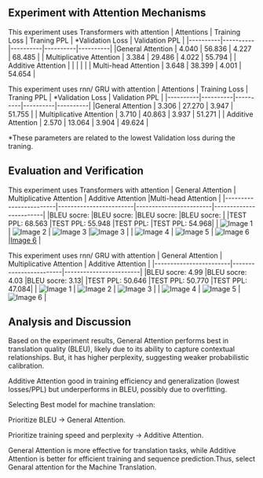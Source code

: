 ## Experiment with Attention Mechanisms
This experiment uses Transformers with attention
| Attentions | Training Loss | Traning PPL | *Validation Loss | Validation PPL |
|----------|----------|----------|----------|----------|
|General Attention    | 4.040     | 56.836     | 4.227     | 68.485     |
| Multiplicative Attention   | 3.384     | 29.486     | 4.022     | 55.794     |
| Additive Attention  |     |      |     |     |
| Multi-head Attention  | 3.648    | 38.399     |  4.001   | 54.654    |

This experiment uses rnn/ GRU with attention
| Attentions | Training Loss | Traning PPL | *Validation Loss | Validation PPL |
|----------|----------|----------|----------|----------|
|General Attention    | 3.306     | 27.270     | 3.947     | 51.755     |
| Multiplicative Attention   | 3.710     | 40.863     | 3.937     | 51.271     |
| Additive Attention  | 2.570     | 13.064     | 3.904     | 49.624     |

*These parameters are related to the lowest Validation loss during the traning.
## Evaluation and Verification
This experiment uses Transformers with attention
| General Attention | Multiplicative Attention | Additive Attention |Multi-head Attention |
|------------------------|------------------------|------------------------|------------------------|
|BLEU socre:  |BLEU socre:  |BLEU socre: |BLEU socre: | 
|TEST PPL: 68.563 |TEST PPL: 55.948 |TEST PPL: |TEST PPL: 54.968|
| ![Image 1](genaralAttention1.png) | ![Image 2](multiplicativeAttention1.png) | ![Image 3](AdditiveAttention1.png) |![Image 3](AdditiveAttention1.png) |
| ![Image 4](genaralAttention2.png) | ![Image 5](multiplicativeAttention2.png) | ![Image 6](AdditiveAttention2.png) |[Image 6](AdditiveAttention2.png) |


This experiment uses rnn/ GRU with attention
| General Attention | Multiplicative Attention | Additive Attention |
|------------------------|------------------------|------------------------|
|BLEU socre: 4.99 |BLEU socre: 4.03 |BLEU socre: 3.13|
|TEST PPL: 50.646 |TEST PPL: 50.770 |TEST PPL: 47.084|
| ![Image 1](genaralAttention1.png) | ![Image 2](multiplicativeAttention1.png) | ![Image 3](AdditiveAttention1.png) |
| ![Image 4](genaralAttention2.png) | ![Image 5](multiplicativeAttention2.png) | ![Image 6](AdditiveAttention2.png) |

## Analysis and Discussion

Based on the experiment results, General Attention performs best in translation quality (BLEU), likely due to its ability to capture contextual relationships. But, it has higher perplexity, suggesting weaker probabilistic calibration.

Additive Attention good in training efficiency and generalization (lowest losses/PPL) but underperforms in BLEU, possibly due to overfitting.

Selecting Best model for machine translation:

Prioritize BLEU -> General Attention.

Prioritize training speed and perplexity -> Additive Attention.

General Attention is more effective for translation tasks, while Additive Attention is better for efficient training and sequence prediction.Thus, select Genaral attention for the Machine Translation.
